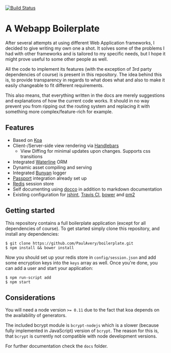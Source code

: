 [![Build Status](https://img.shields.io/travis/PaulAvery/boilerplate.svg?style=flat)](https://travis-ci.org/PaulAvery/boilerplate)

A Webapp Boilerplate
====================
After several attempts at using different Web Application frameworks, I decided to give writing my own one a shot. It solves some of the problems I had with other frameworks and is tailored to my specific needs, but I hope it might prove useful to some other people as well.

All the code to implement its features (with the exception of 3rd party dependencies of course) is present in this repository. The idea behind this is, to provide transparency in regards to what does what and also to make it easily changeable to fit different requirements.

This also means, that everything written in the docs are merely suggestions and explanations of how the current code works. It should in no way prevent you from ripping out the routing system and replacing it with something more complex/feature-rich for example.

Features
--------
* Based on [Koa](http://koajs.com/)
* Client-/Server-side view rendering via [Handlebars](http://handlebarsjs.com/)
	* View Diffing for minimal updates upon changes. Supports css transitions
* Integrated [Waterline](https://github.com/balderdashy/waterline) ORM
* Dynamic asset compiling and serving
* Integrated [Bunyan](https://github.com/trentm/node-bunyan) logger
* [Passport](http://passportjs.org/) integration already set up
* [Redis](http://redis.io/) session store
* Self documenting using [docco](http://jashkenas.github.io/docco/) in addition to markdown documentation
* Existing configuration for [jshint](http://www.jshint.com/), [Travis CI](https://travis-ci.org/), [bower](http://bower.io/) and [pm2](https://github.com/Unitech/pm2)

Getting started
---------------
This repository contains a full boilerplate application (except for all dependencies of course). To get started simply clone this repository, and install any dependencies:

	$ git clone https://github.com/PaulAvery/boilerplate.git
	$ npm install && bower install

Now you should set up your redis store in `config/session.json` and add some encryption keys into the `keys` array as well. Once you're done, you can add a user and start your application:

	$ npm run-script add
	$ npm start

Considerations
--------------
You will need a node version `>= 0.11` due to the fact that koa depends on the availability of generators.

The included bcrypt module is `bcrypt-nodejs` which is a slower (because fully implemented in JavaScript) version of `bcrypt`. The reason for this is, that `bcrypt` is currently not compatible with node development versions.

For further documentation check the `docs` folder.